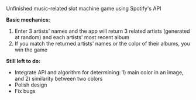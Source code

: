 
Unfinished music-related slot machine game using Spotify's API

**Basic mechanics:**
1. Enter 3 artists' names and the app will return 3 related artists (generated at random) and each artists' most recent album
2. If you match the returned artists' names or the color of their albums, you win the game

**Still left to do:**
- Integrate API and algorithm for determining: 1) main color in an image, and 2) similarity between two colors
- Polish design
- Fix bugs
